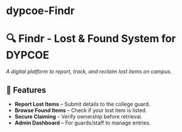 # dypcoe-Findr

# 🔍 Findr - Lost & Found System for DYPCOE  

*A digital platform to report, track, and reclaim lost items on campus.*  

## 🚀 Features  
- **Report Lost Items** – Submit details to the college guard.  
- **Browse Found Items** – Check if your lost item is listed.  
- **Secure Claiming** – Verify ownership before retrieval.  
- **Admin Dashboard** – For guards/staff to manage entries.  

 
